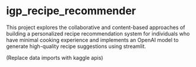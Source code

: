 # igp_recipe_recommender
This project explores the collaborative and content-based approaches of building a personalized recipe recommendation system for individuals who have minimal cooking experience and implements an OpenAI model to generate high-quality recipe suggestions using streamlit.

(Replace data imports with kaggle apis)
